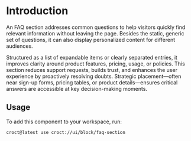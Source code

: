 # Introduction

An FAQ section addresses common questions to help visitors quickly find relevant information without leaving the page.
Besides the static, generic set of questions, it can also display personalized content for different audiences.

Structured as a list of expandable items or clearly separated entries, it improves clarity around product features,
pricing, usage, or policies. This section reduces support requests, builds trust, and enhances the user experience
by proactively resolving doubts. Strategic placement—often near sign-up forms, pricing tables, or product
details—ensures critical answers are accessible at key decision-making moments.

## Usage

To add this component to your workspace, run:

```croct-cmd
croct@latest use croct://ui/block/faq-section
```
